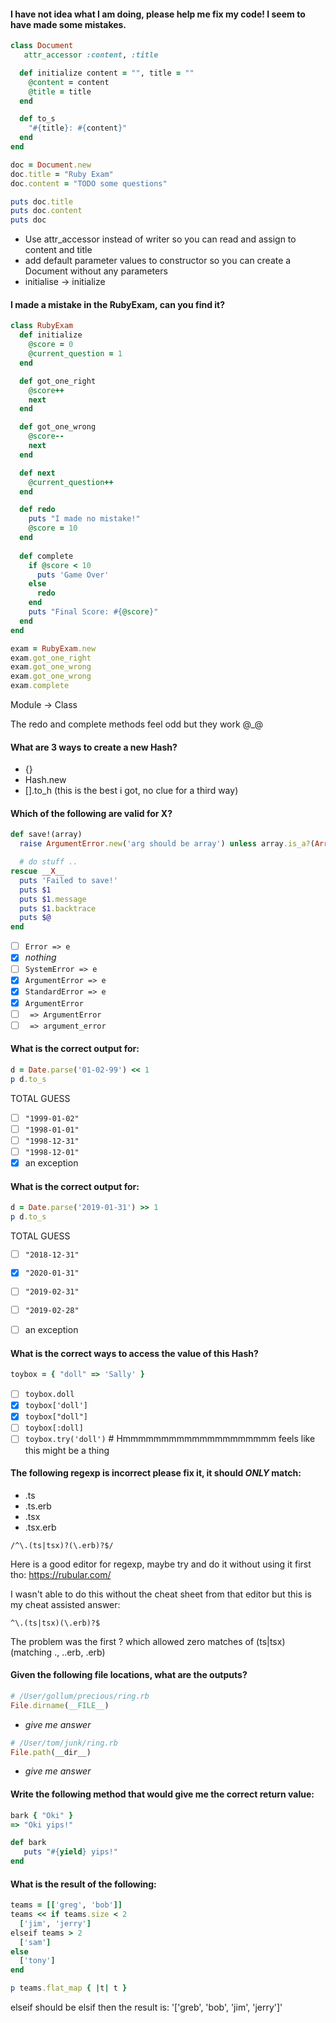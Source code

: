 #### I have not idea what I am doing, please help me fix my code! I seem to have made some mistakes.

```ruby
class Document
   attr_accessor :content, :title

  def initialize content = "", title = ""
    @content = content
    @title = title
  end

  def to_s
    "#{title}: #{content}"
  end
end

doc = Document.new
doc.title = "Ruby Exam"
doc.content = "TODO some questions"

puts doc.title
puts doc.content
puts doc
```
- Use attr_accessor instead of writer so you can read and assign to content and title
- add default parameter values to constructor so you can create a Document without any parameters
- initialise -> initialize

#### I made a mistake in the RubyExam, can you find it?

```ruby
class RubyExam
  def initialize
    @score = 0
    @current_question = 1
  end

  def got_one_right
    @score++
    next
  end

  def got_one_wrong
    @score--
    next
  end

  def next
    @current_question++
  end

  def redo
    puts "I made no mistake!"
    @score = 10
  end
  
  def complete
    if @score < 10
      puts 'Game Over'
    else
      redo
    end
    puts "Final Score: #{@score}"
  end
end

exam = RubyExam.new
exam.got_one_right
exam.got_one_wrong
exam.got_one_wrong
exam.complete
```

Module -> Class

The redo and complete methods feel odd but they work @_@

#### What are 3 ways to create a new Hash?

- {}
- Hash.new
- [].to_h (this is the best i got, no clue for a third way)

#### Which of the following are valid for __X__?

```ruby
def save!(array)
  raise ArgumentError.new('arg should be array') unless array.is_a?(Array)

  # do stuff ..
rescue __X__
  puts 'Failed to save!'
  puts $1
  puts $1.message
  puts $1.backtrace
  puts $@
end
```

- [ ] `Error => e`
- [X] *nothing*
- [ ] `SystemError => e`
- [X] `ArgumentError => e`
- [X] `StandardError => e`
- [X] `ArgumentError`
- [ ] ` => ArgumentError`
- [ ] ` => argument_error`

#### What is the correct output for:

```ruby
d = Date.parse('01-02-99') << 1
p d.to_s
```
TOTAL GUESS
- [ ] `"1999-01-02"`
- [ ] `"1998-01-01"`
- [ ] `"1998-12-31"`
- [ ] `"1998-12-01"`
- [X] an exception

#### What is the correct output for:

```ruby
d = Date.parse('2019-01-31') >> 1
p d.to_s
```
TOTAL GUESS
- [ ] `"2018-12-31"`
- [X] `"2020-01-31"`
- [ ] `"2019-02-31"`
- [ ] `"2019-02-28"`
- [ ] an exception


#### What is the correct ways to access the value of this Hash?

```ruby
toybox = { "doll" => 'Sally' }
```

- [ ] `toybox.doll`
- [X] `toybox['doll']`
- [X] `toybox["doll"]`
- [ ] `toybox[:doll]`
- [ ] `toybox.try('doll')` # Hmmmmmmmmmmmmmmmmmmmm feels like this might be a thing

#### The following regexp is incorrect please fix it, it should *ONLY* match:

- .ts
- .ts.erb
- .tsx
- .tsx.erb

`/^\.(ts|tsx)?(\.erb)?$/`

Here is a good editor for regexp, maybe try and do it without using it first tho: https://rubular.com/

I wasn't able to do this without the cheat sheet from that editor but this is my cheat assisted answer:

`^\.(ts|tsx)(\.erb)?$`

The problem was the first ? which allowed zero matches of (ts|tsx) (matching ., ..erb, .erb)

#### Given the following file locations, what are the outputs?

```ruby
# /User/gollum/precious/ring.rb
File.dirname(__FILE__)
```

- *give me answer*

```ruby
# /User/tom/junk/ring.rb
File.path(__dir__)
```

- *give me answer*

#### Write the following method that would give me the correct return value:

```ruby
bark { "Oki" }
=> "Oki yips!"
```

```ruby
def bark
   puts "#{yield} yips!"
end
```

#### What is the result of the following:

```ruby
teams = [['greg', 'bob']]
teams << if teams.size < 2
  ['jim', 'jerry']
elseif teams > 2
  ['sam']
else
  ['tony']
end

p teams.flat_map { |t| t }
```

elseif should be elsif then the result is:
'['greb', 'bob', 'jim', 'jerry']'
